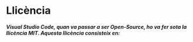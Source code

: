 <!-- TITLE: Llicència -->
<!-- SUBTITLE: Explicació de les Llicència -->

# Llicència

<h5>Visual Studio Code, quan va passar a ser Open-Source, ho va fer sota la llicència MIT. Aquesta llicència consisteix en:</h5>
